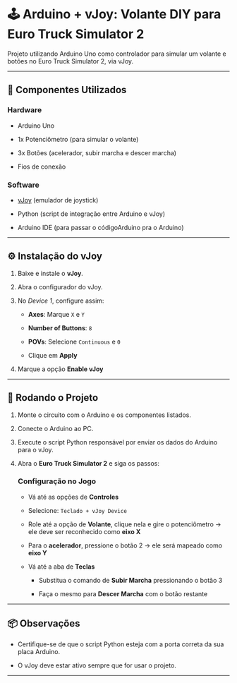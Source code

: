 
# 🕹️ Arduino + vJoy: Volante DIY para Euro Truck Simulator 2

Projeto utilizando Arduino Uno como controlador para simular um volante e botões no Euro Truck Simulator 2, via vJoy.

---

## 🧰 Componentes Utilizados

### Hardware

- Arduino Uno
    
- 1x Potenciômetro (para simular o volante)
    
- 3x Botões (acelerador, subir marcha e descer marcha)
    
- Fios de conexão
    

### Software

- [vJoy](https://sourceforge.net/projects/vjoystick/) (emulador de joystick)

- Python (script de integração entre Arduino e vJoy)

- Arduino IDE (para passar o códigoArduino pra o Arduino) 

---

## ⚙️ Instalação do vJoy

1. Baixe e instale o **vJoy**.
    
2. Abra o configurador do vJoy.
    
3. No _Device 1_, configure assim:
    
    - **Axes**: Marque `X` e `Y`
        
    - **Number of Buttons**: `8`
        
    - **POVs**: Selecione `Continuous` e `0`
        
    - Clique em **Apply**
        
4. Marque a opção **Enable vJoy**
    

---

## 🚀 Rodando o Projeto

1. Monte o circuito com o Arduino e os componentes listados.
    
2. Conecte o Arduino ao PC.
    
3. Execute o script Python responsável por enviar os dados do Arduino para o vJoy.
    
4. Abra o **Euro Truck Simulator 2** e siga os passos:
    
    ### Configuração no Jogo
    
    - Vá até as opções de **Controles**
        
    - Selecione: `Teclado + vJoy Device`
        
    - Role até a opção de **Volante**, clique nela e gire o potenciômetro → ele deve ser reconhecido como **eixo X**
        
    - Para o **acelerador**, pressione o botão 2 → ele será mapeado como **eixo Y**
        
    - Vá até a aba de **Teclas**
        
        - Substitua o comando de **Subir Marcha** pressionando o botão 3
            
        - Faça o mesmo para **Descer Marcha** com o botão restante
            

---

## 📦 Observações

- Certifique-se de que o script Python esteja com a porta correta da sua placa Arduino.
    
- O vJoy deve estar ativo sempre que for usar o projeto.
    

---
